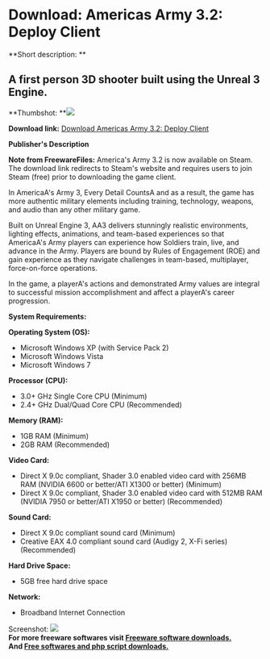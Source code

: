 # Download: Americas Army 3.2: Deploy Client

**Short description: **

## A first person 3D shooter built using the Unreal 3 Engine.

  
**Thumbshot: **![](http://www.freewarefiles.com/screenshot/americasarmy3_md.jpg)   
  
**Download link:** [Download Americas Army 3.2: Deploy Client](http://freesoftwares.boysofts.com/Americas-Army-3_program_50085.html)  
  

**Publisher's Description**  
  

**Note from FreewareFiles:** America's Army 3.2 is now available on Steam. The download link redirects to Steam's website and requires users to join Steam (free) prior to downloading the game client.

In AmericaA's Army 3, Every Detail CountsA and as a result, the game has more
authentic military elements including training, technology, weapons, and audio
than any other military game.

Built on Unreal Engine 3, AA3 delivers stunningly realistic environments,
lighting effects, animations, and team-based experiences so that AmericaA's
Army players can experience how Soldiers train, live, and advance in the Army.
Players are bound by Rules of Engagement (ROE) and gain experience as they
navigate challenges in team-based, multiplayer, force-on-force operations.

In the game, a playerA's actions and demonstrated Army values are integral to
successful mission accomplishment and affect a playerA's career progression.

**System Requirements:**

**Operating System (OS):**

  * Microsoft Windows XP (with Service Pack 2) 
  * Microsoft Windows Vista 
  * Microsoft Windows 7 

**Processor (CPU):**

  * 3.0+ GHz Single Core CPU (Minimum) 
  * 2.4+ GHz Dual/Quad Core CPU (Recommended) 

**Memory (RAM):**

  * 1GB RAM (Minimum) 
  * 2GB RAM (Recommended) 

**Video Card:**

  * Direct X 9.0c compliant, Shader 3.0 enabled video card with 256MB RAM (NVIDIA 6600 or better/ATI X1300 or better) (Minimum) 
  * Direct X 9.0c compliant, Shader 3.0 enabled video card with 512MB RAM (NVIDIA 7950 or better/ATI X1950 or better) (Recommended) 

**Sound Card:**

  * Direct X 9.0c compliant sound card (Minimum) 
  * Creative EAX 4.0 compliant sound card (Audigy 2, X-Fi series) (Recommended) 

**Hard Drive Space:**

  * 5GB free hard drive space 

**Network:**

  * Broadband Internet Connection 

  
  
Screenshot: ![](http://www.freewarefiles.com/screenshot/americasarmy3.jpg)  
**For more freeware softwares visit [Freeware software downloads.](http://freesoftwares.boysofts.com/)**   
**And [Free softwares and php script downloads.](http://www.boysofts.com/)**


